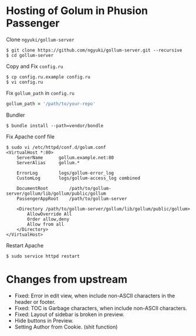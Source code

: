# Hosting of Golum in Phusion Passenger

Clone `ngyuki/gollum-server`

```console
$ git clone https://github.com/ngyuki/gollum-server.git --recursive
$ cd gollum-server
```

Copy and Fix `config.ru`

```console
$ cp config.ru.example config.ru
$ vi config.ru
```

Fix `gollum_path` in `config.ru`

```ruby
gollum_path = '/path/to/your-repo'
```

Bundler

```console
$ bundle install --path=vendor/bondle
```

Fix Apache conf file

```console
$ sudo vi /etc/httpd/conf.d/golum.conf
<VirtualHost *:80>
	ServerName		gollum.example.net:80
	ServerAlias		gollum.*

	ErrorLog		logs/gollum-error_log
	CustomLog		logs/gollum-access_log combined

	DocumentRoot		/path/to/gollum-server/gollum/lib/gollum/public/gollum
	PassengerAppRoot	/path/to/gollum-server

	<Directory /path/to/gollum-server/gollum/lib/gollum/public/gollum>
		AllowOverride All
		Order allow,deny
		Allow from all
	</Directory>
</VirtualHost>
```

Restart Apache

```console
$ sudo service httpd restart
```

# Changes from upstream

- Fixed: Error in edit view, when include non-ASCII characters in the header or footer.
- Fixed: TOC is Garbage characters, when include non-ASCII characters.
- Fixed: Layout of sidebar is broken in preview.
- Hide buttons in Preview.
- Setting Author from Cookie. (shit function)

